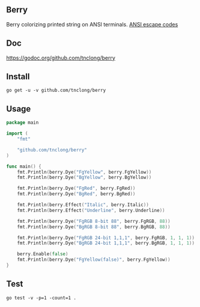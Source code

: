 ## Berry

Berry colorizing printed string on ANSI terminals.
[ANSI escape codes](http://en.wikipedia.org/wiki/ANSI_escape_code)

## Doc

https://godoc.org/github.com/tnclong/berry

## Install

```
go get -u -v github.com/tnclong/berry
```

## Usage

```go
package main

import (
	"fmt"

	"github.com/tnclong/berry"
)

func main() {
	fmt.Println(berry.Dye("FgYellow", berry.FgYellow))
	fmt.Println(berry.Dye("BgYellow", berry.BgYellow))

	fmt.Println(berry.Dye("FgRed", berry.FgRed))
	fmt.Println(berry.Dye("BgRed", berry.BgRed))

	fmt.Println(berry.Effect("Italic", berry.Italic))
	fmt.Println(berry.Effect("Underline", berry.Underline))

	fmt.Println(berry.Dye("FgRGB 8-bit 88", berry.FgRGB, 88))
	fmt.Println(berry.Dye("BgRGB 8-bit 88", berry.BgRGB, 88))

	fmt.Println(berry.Dye("FgRGB 24-bit 1,1,1", berry.FgRGB, 1, 1, 1))
	fmt.Println(berry.Dye("BgRGB 24-bit 1,1,1", berry.BgRGB, 1, 1, 1))

	berry.Enable(false)
	fmt.Println(berry.Dye("FgYellow(false)", berry.FgYellow))
}
```

## Test

```
go test -v -p=1 -count=1 .
```

